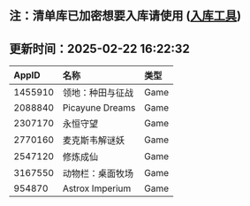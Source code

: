 ## 注：清单库已加密想要入库请使用 ([入库工具](https://github.com/BlankTMing/ManifestAutoUpdate/releases))

## 更新时间：2025-02-22 16:22:32
| AppID | 名称 | 类型  |
| :-------------------- | :----------------------------- | :----------- |
| 1455910 | 领地：种田与征战| Game |
| 2088840 | Picayune Dreams| Game |
| 2307170 | 永恒守望| Game |
| 2770160 | 麦克斯韦解谜妖| Game |
| 2547120 | 修炼成仙| Game |
| 3167550 | 动物栏：桌面牧场| Game |
| 954870 | Astrox Imperium| Game |
